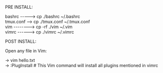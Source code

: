 PRE INSTALL:     

bashrc -----> cp ./bashrc ~/.bashrc                
tmux.conf --> cp ./tmux.conf ~/.tmux.conf           
vim --------> cp -rf ./vim ~/.vim          
vimrc ------> cp ./vimrc ~/.vimrc         

POST INSTALL:          

Open any file in Vim:

-> vim hello.txt               
-> :PlugInstall  # This Vim command will install all plugins mentioned in vimrc      

